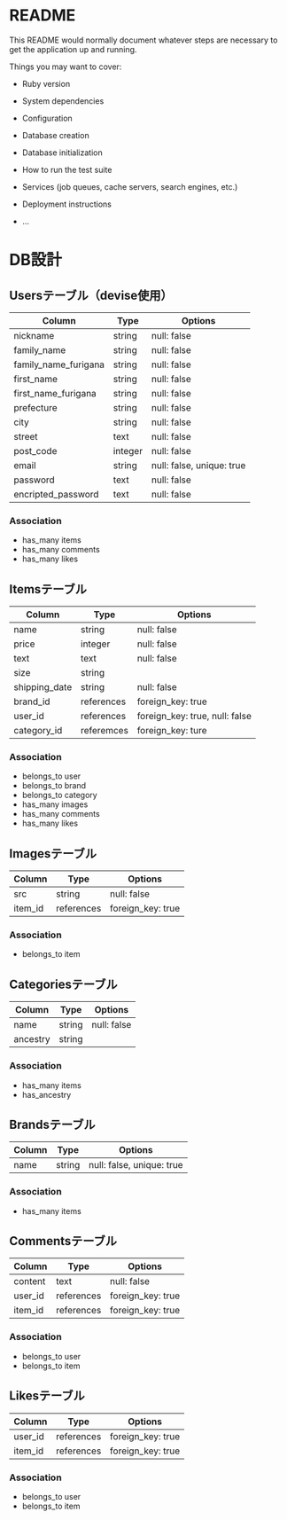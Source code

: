# README

This README would normally document whatever steps are necessary to get the
application up and running.

Things you may want to cover:

* Ruby version

* System dependencies

* Configuration

* Database creation

* Database initialization

* How to run the test suite

* Services (job queues, cache servers, search engines, etc.)

* Deployment instructions

* ...


# DB設計

## Usersテーブル（devise使用）
|Column|Type|Options|
|------|----|-------|
|nickname|string|null: false|
|family_name|string|null: false|
|family_name_furigana|string|null: false|
|first_name|string|null: false|
|first_name_furigana|string|null: false|
|prefecture|string|null: false|
|city|string|null: false|
|street|text|null: false|
|post_code|integer|null: false|
|email|string|null: false, unique: true|
|password|text|null: false|
|encripted_password|text|null: false|

### Association
* has_many items
* has_many comments
* has_many likes


## Itemsテーブル
|Column|Type|Options|
|------|----|-------|
|name|string|null: false|
|price|integer|null: false|
|text|text|null: false|
|size|string||
|shipping_date|string|null: false|
|brand_id|references|foreign_key: true|
|user_id|references|foreign_key: true, null: false|
|category_id|referemces|foreign_key: ture|

### Association
* belongs_to user
* belongs_to brand
* belongs_to category
* has_many images
* has_many comments
* has_many likes


## Imagesテーブル
|Column|Type|Options|
|------|----|-------|
|src|string|null: false|
|item_id|references|foreign_key: true|

### Association
* belongs_to item


## Categoriesテーブル
|Column|Type|Options|
|------|----|-------|
|name|string|null: false|
|ancestry|string||

### Association
* has_many items
* has_ancestry





## Brandsテーブル
|Column|Type|Options|
|------|----|-------|
|name|string|null: false, unique: true|

### Association
* has_many items

## Commentsテーブル
|Column|Type|Options|
|------|----|-------|
|content|text|null: false|
|user_id|references|foreign_key: true|
|item_id|references|foreign_key: true|

### Association
* belongs_to user
* belongs_to item

## Likesテーブル
|Column|Type|Options|
|------|----|-------|
|user_id|references|foreign_key: true|
|item_id|references|foreign_key: true|

### Association
* belongs_to user
* belongs_to item











